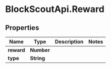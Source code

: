 # BlockScoutApi.Reward

## Properties
Name | Type | Description | Notes
------------ | ------------- | ------------- | -------------
**reward** | **Number** |  | 
**type** | **String** |  | 
